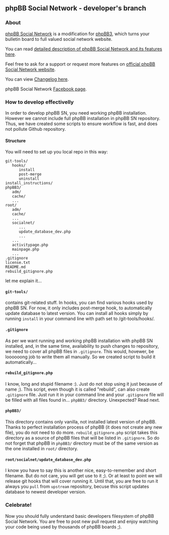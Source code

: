 ## phpBB Social Network - developer's branch

### About
[phpBB Social Network](http://phpbbsocialnetwork.com) is a modification for [phpBB3](http://phpbb.com), which turns your bulletin board to full valued social network website.

You can read [detailed description of phpBB Social Network and its features here](http://phpbbsocialnetwork.com/viewtopic.php?t=32).

Feel free to ask for a support or request more features on [official phpBB Social Network website](http://phpbbsocialnetwork.com/index.php).

You can view [Changelog here](http://phpbbsocialnetwork.com/viewtopic.php?t=1023).

phpBB Social Network [Facebook page](http://www.facebook.com/pages/phpBB-Social-Network/180271885389370).

### How to develop effectivelly
In order to develop phpBB SN, you need working phpBB installation. However we cannot include full phpBB installation in phpBB SN repository. Thus, we have created some scripts to ensure workflow is fast, and does not pollute Github repository.

#### Structure
You will need to set up you local repo in this way:
```
git-tools/
   hooks/
      install
      post-merge
      uninstall
install_instructions/
phpBB3/
   adm/
   cache/
   ...
root/
   adm/
   cache/
   ...
   socialnet/
      ...
      update_database_dev.php
      ...
   ...
   activitypage.php
   mainpage.php
   ...
.gitignore
license.txt
README.md
rebuild_gitignore.php
```
let me explain it...

#### `git-tools/`
contains git-related stuff. In hooks, you can find various hooks used by phpBB SN. For now, it only includes post-merge hook, to automatically update database to latest version. You can install all hooks simply by running `install` in your command line with path set to /git-tools/hooks/.

#### `.gitignore`
As per we want running and working phpBB installation with phpBB SN installed, and, in the same time, availability to push changes to repository, we need to cover all phpBB files in `.gitignore`. This would, hovewer, be loooooong job to write them all manually. So we created script to build it automatically...

#### `rebuild_gitignore.php`
I know, long and stupid filename :). Just do not stop using it just because of name ;). This script, even though it is called "rebuild", can also create `.gitignore` file. Just run it in your command line and your `.gitignore` file will be filled with all files found in... `phpBB3/` directory. Unexpected? Read next.

#### `phpBB3/`
This directory contains only vanilla, not installed latest version of phpBB. Thanks to perfect installation process of phpBB (it does not create any new file), you do not need to do more. `rebuild_gitignore.php` script takes this directory as a source of phpBB files that will be listed in `.gitignore`. So do not forget that phpBB in `phpBB3/` directory must be of the same version as the one installed in `root/` directory.

#### `root/socialnet/update_database_dev.php`
I know you have to say this is another nice, easy-to-remember and short filename. But do not care, you will get use to it ;). Or at least to point we will release git hooks that will cover running it. Until that, you are free to run it always you `pull` from `upstream` repository, becuse this script updates database to newest developer version.

### Celebrate!
Now you should fully understand basic developers filesystem of phpBB Social Network. You are free to post new pull request and enjoy watching your code being used by thousands of phpBB boards ;).
